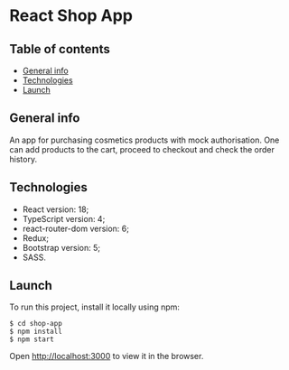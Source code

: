# React Shop App

## Table of contents
* [General info](#general-info)
* [Technologies](#technologies)
* [Launch](#launch)

## General info

An app for purchasing cosmetics products with mock authorisation. One can add products to the cart, proceed to checkout and check the order history.

## Technologies

- React version: 18;
- TypeScript version: 4;
- react-router-dom version: 6;
- Redux;
- Bootstrap version: 5;
- SASS.

## Launch

To run this project, install it locally using npm:

```
$ cd shop-app
$ npm install
$ npm start
```

Open [http://localhost:3000](http://localhost:3000) to view it in the browser.
